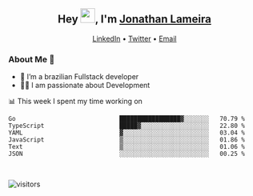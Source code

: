 <h2 align="center">Hey <img src="https://github.com/TheDudeThatCode/TheDudeThatCode/blob/master/Assets/Hi.gif" width="29">, I'm <a href="https://www.linkedin.com/in/jonathanlameira/">Jonathan Lameira</a></h2>
<p align="center">
  <a href="https://www.linkedin.com/in/jonathanlameira/">LinkedIn</a> •
  <a href="https://twitter.com/jlameira">Twitter</a> •
  <a href="mailto:jlameira@gmail.com">Email</a>
</p>

### About Me 🚀
- 🌱  I’m a brazilian Fullstack developer</br>
- 👨‍💻  I am passionate about Development</br>

<!-- ![Jonathan Lameira github stats](https://github-readme-stats.vercel.app/api?username=jlameirameli&show_icons=true&hide_border=true)&nbsp;&nbsp; -->

📊 This week I spent my time working on
<!--START_SECTION:waka-->

```text
Go                             █████████████████▓░░░░░░░   70.79 %
TypeScript                     █████▓░░░░░░░░░░░░░░░░░░░   22.80 %
YAML                           ▓░░░░░░░░░░░░░░░░░░░░░░░░   03.04 %
JavaScript                     ▒░░░░░░░░░░░░░░░░░░░░░░░░   01.86 %
Text                           ▒░░░░░░░░░░░░░░░░░░░░░░░░   01.06 %
JSON                           ░░░░░░░░░░░░░░░░░░░░░░░░░   00.25 %
```

<!--END_SECTION:waka-->

<br />

![visitors](https://visitor-badge.laobi.icu/badge?page_id=jlameira.jlameira)
